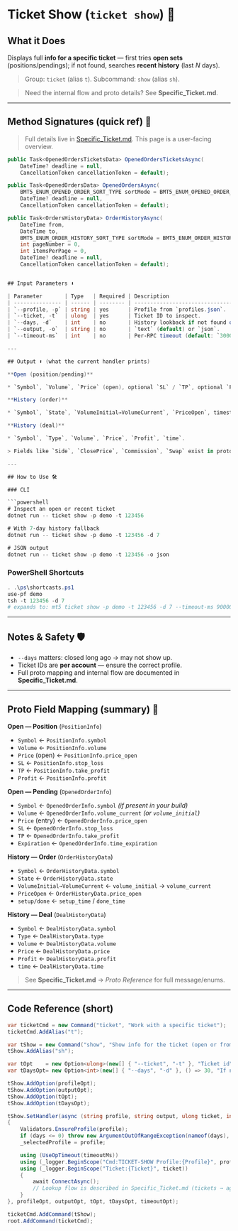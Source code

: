 # Ticket Show (`ticket show`) 🎫

## What it Does

Displays full **info for a specific ticket** — first tries **open sets** (positions/pendings); if not found, searches **recent history** (last *N* days).

> Group: `ticket` (alias `t`). Subcommand: `show` (alias `sh`).

> Need the internal flow and proto details? See **Specific\_Ticket.md**.

---
## Method Signatures (quick ref) 🧩

> Full details live in [Specific_Ticket.md](./Specific_Ticket.md). This page is a user-facing overview.

```csharp
public Task<OpenedOrdersTicketsData> OpenedOrdersTicketsAsync(
    DateTime? deadline = null,
    CancellationToken cancellationToken = default);

public Task<OpenedOrdersData> OpenedOrdersAsync(
    BMT5_ENUM_OPENED_ORDER_SORT_TYPE sortMode = BMT5_ENUM_OPENED_ORDER_SORT_TYPE.Bmt5OpenedOrderSortByOpenTimeAsc,
    DateTime? deadline = null,
    CancellationToken cancellationToken = default);

public Task<OrdersHistoryData> OrderHistoryAsync(
    DateTime from,
    DateTime to,
    BMT5_ENUM_ORDER_HISTORY_SORT_TYPE sortMode = BMT5_ENUM_ORDER_HISTORY_SORT_TYPE.Bmt5SortByCloseTimeAsc,
    int pageNumber = 0,
    int itemsPerPage = 0,
    DateTime? deadline = null,
    CancellationToken cancellationToken = default);


## Input Parameters ⬇️

| Parameter       | Type   | Required | Description                                         |
| --------------- | ------ | -------- | --------------------------------------------------- |
| `--profile, -p` | string | yes      | Profile from `profiles.json`.                       |
| `--ticket, -t`  | ulong  | yes      | Ticket ID to inspect.                               |
| `--days, -d`    | int    | no       | History lookback if not found open (default: `30`). |
| `--output, -o`  | string | no       | `text` (default) or `json`.                         |
| `--timeout-ms`  | int    | no       | Per‑RPC timeout (default: `30000`).                 |

---

## Output ⬆️ (what the current handler prints)

**Open (position/pending)**

* `Symbol`, `Volume`, `Price` (open), optional `SL` / `TP`, optional `Profit`, and bucket tag: `POSITION` or `PENDING`.

**History (order)**

* `Symbol`, `State`, `VolumeInitial→VolumeCurrent`, `PriceOpen`, timestamps `setup` / `done`.

**History (deal)**

* `Symbol`, `Type`, `Volume`, `Price`, `Profit`, `time`.

> Fields like `Side`, `ClosePrice`, `Commission`, `Swap` exist in proto but are **not printed** by the current handler. Extend printing if needed.

---

## How to Use 🛠️

### CLI

```powershell
# Inspect an open or recent ticket
dotnet run -- ticket show -p demo -t 123456

# With 7‑day history fallback
dotnet run -- ticket show -p demo -t 123456 -d 7

# JSON output
dotnet run -- ticket show -p demo -t 123456 -o json
```

### PowerShell Shortcuts

```powershell
. .\ps\shortcasts.ps1
use-pf demo
tsh -t 123456 -d 7
# expands to: mt5 ticket show -p demo -t 123456 -d 7 --timeout-ms 90000
```

---

## Notes & Safety 🛡️

* `--days` matters: closed long ago → may not show up.
* Ticket IDs are **per account** — ensure the correct profile.
* Full proto mapping and internal flow are documented in **Specific\_Ticket.md**.

---

## Proto Field Mapping (summary) 🧬

**Open — Position** (`PositionInfo`)

* `Symbol` ← `PositionInfo.symbol`
* `Volume` ← `PositionInfo.volume`
* `Price` (open) ← `PositionInfo.price_open`
* `SL` ← `PositionInfo.stop_loss`
* `TP` ← `PositionInfo.take_profit`
* `Profit` ← `PositionInfo.profit`

**Open — Pending** (`OpenedOrderInfo`)

* `Symbol` ← `OpenedOrderInfo.symbol` *(if present in your build)*
* `Volume` ← `OpenedOrderInfo.volume_current` *(or `volume_initial`)*
* `Price` (entry) ← `OpenedOrderInfo.price_open`
* `SL` ← `OpenedOrderInfo.stop_loss`
* `TP` ← `OpenedOrderInfo.take_profit`
* `Expiration` ← `OpenedOrderInfo.time_expiration`

**History — Order** (`OrderHistoryData`)

* `Symbol` ← `OrderHistoryData.symbol`
* `State` ← `OrderHistoryData.state`
* `VolumeInitial→VolumeCurrent` ← `volume_initial` → `volume_current`
* `PriceOpen` ← `OrderHistoryData.price_open`
* `setup/done` ← `setup_time` / `done_time`

**History — Deal** (`DealHistoryData`)

* `Symbol` ← `DealHistoryData.symbol`
* `Type` ← `DealHistoryData.type`
* `Volume` ← `DealHistoryData.volume`
* `Price` ← `DealHistoryData.price`
* `Profit` ← `DealHistoryData.profit`
* `time` ← `DealHistoryData.time`

> See **Specific\_Ticket.md** → *Proto Reference* for full message/enums.

---

## Code Reference (short)

```csharp
var ticketCmd = new Command("ticket", "Work with a specific ticket");
ticketCmd.AddAlias("t");

var tShow = new Command("show", "Show info for the ticket (open or from recent history)");
tShow.AddAlias("sh");

var tOpt    = new Option<ulong>(new[] { "--ticket", "-t" }, "Ticket id") { IsRequired = true };
var tDaysOpt= new Option<int>(new[] { "--days", "-d" }, () => 30, "If not open, search in last N days history");

tShow.AddOption(profileOpt);
tShow.AddOption(outputOpt);
tShow.AddOption(tOpt);
tShow.AddOption(tDaysOpt);

tShow.SetHandler(async (string profile, string output, ulong ticket, int days, int timeoutMs) =>
{
    Validators.EnsureProfile(profile);
    if (days <= 0) throw new ArgumentOutOfRangeException(nameof(days), "Days must be > 0.");
    _selectedProfile = profile;

    using (UseOpTimeout(timeoutMs))
    using (_logger.BeginScope("Cmd:TICKET-SHOW Profile:{Profile}", profile))
    using (_logger.BeginScope("Ticket:{Ticket}", ticket))
    {
        await ConnectAsync();
        // Lookup flow is described in Specific_Ticket.md (tickets → aggregate → history)
    }
}, profileOpt, outputOpt, tOpt, tDaysOpt, timeoutOpt);

ticketCmd.AddCommand(tShow);
root.AddCommand(ticketCmd);
```
